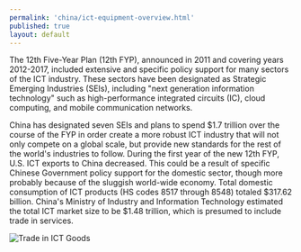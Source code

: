 ```yaml
---
permalink: 'china/ict-equipment-overview.html'
published: true
layout: default
---
```

The 12th Five-Year Plan (12th FYP), announced in 2011 and covering years 2012-2017, included extensive and specific policy support for many sectors of the ICT industry. These sectors have been designated as Strategic Emerging Industries (SEIs), including "next generation information technology" such as high-performance integrated circuits (IC), cloud computing, and mobile communication networks.

China has designated seven SEIs and plans to spend $1.7 trillion over the course of the FYP in order create a more robust ICT industry that will not only compete on a global scale, but provide new standards for the rest of the world's industries to follow. During the first year of the new 12th FYP, U.S. ICT exports to China decreased. This could be a result of specific Chinese Government policy support for the domestic sector, though more probably because of the sluggish world-wide economy. Total domestic consumption of ICT products (HS codes 8517 through 8548) totaled $317.62 billion. China's Ministry of Industry and Information Technology estimated the total ICT market size to be $1.48 trillion, which is presumed to include trade in services.

![Trade in ICT Goods](../images/chap4-ict-overview.png)
